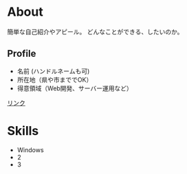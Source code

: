 # About
簡単な自己紹介やアピール。
どんなことができる、したいのか。

## Profile
- 名前 (ハンドルネームも可)
- 所在地（県や市まででOK）
- 得意領域（Web開発、サーバー運用など）

[リンク](https://nnn.ed.nico)

# Skills
- Windows
- 2
- 3
